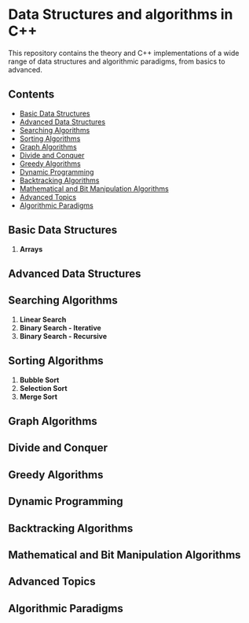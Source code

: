 # Data Structures and algorithms in C++
This repository contains the theory and C++ implementations of a wide range of data structures and algorithmic paradigms, from basics to advanced.

## Contents
- [Basic Data Structures](#basic-data-structures)
- [Advanced Data Structures](#advanced-data-structures)
- [Searching Algorithms](#searching-algorithms)
- [Sorting Algorithms](#sorting-algorithms)
- [Graph Algorithms](#graph-algorithms)
- [Divide and Conquer](#divide-and-conquer)
- [Greedy Algorithms](#greedy-algorithms)
- [Dynamic Programming](#dynamic-programming)
- [Backtracking Algorithms](#backtracking-algorithms)
- [Mathematical and Bit Manipulation Algorithms](#mathematical-and-bit-manipulation-algorithms)
- [Advanced Topics](#advanced-topics)
- [Algorithmic Paradigms](#algorithmic-paradigms)

## Basic Data Structures
1. **Arrays**

   
## Advanced Data Structures
## Searching Algorithms
1. **Linear Search**
2. **Binary Search - Iterative**
3. **Binary Search - Recursive**

## Sorting Algorithms
1. **Bubble Sort**
2. **Selection Sort**
3. **Merge Sort**


## Graph Algorithms
## Divide and Conquer
## Greedy Algorithms
## Dynamic Programming
## Backtracking Algorithms
## Mathematical and Bit Manipulation Algorithms
## Advanced Topics
## Algorithmic Paradigms

